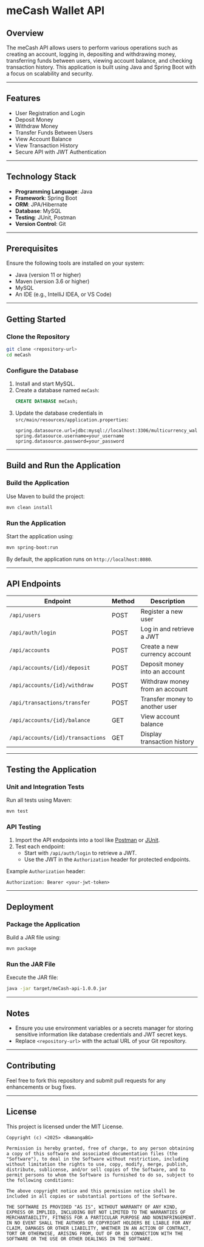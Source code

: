 # meCash Wallet API

## Overview
The meCash API allows users to perform various operations such as creating an account, logging in, depositing and withdrawing money, transferring funds between users, viewing account balance, and checking transaction history. This application is built using Java and Spring Boot with a focus on scalability and security.

---

## Features
- User Registration and Login
- Deposit Money
- Withdraw Money
- Transfer Funds Between Users
- View Account Balance
- View Transaction History
- Secure API with JWT Authentication

---

## Technology Stack
- **Programming Language**: Java
- **Framework**: Spring Boot
- **ORM**: JPA/Hibernate
- **Database**: MySQL
- **Testing**: JUnit, Postman
- **Version Control**: Git

---

## Prerequisites
Ensure the following tools are installed on your system:
- Java (version 11 or higher)
- Maven (version 3.6 or higher)
- MySQL
- An IDE (e.g., IntelliJ IDEA, or VS Code)

---

## Getting Started

### Clone the Repository
```bash
git clone <repository-url>
cd meCash
```

### Configure the Database
1. Install and start MySQL.
2. Create a database named `meCash`:
   ```sql
   CREATE DATABASE meCash;
   ```
3. Update the database credentials in `src/main/resources/application.properties`:
   ```properties
   spring.datasource.url=jdbc:mysql://localhost:3306/multicurrency_wallet
   spring.datasource.username=your_username
   spring.datasource.password=your_password
   ```

---

## Build and Run the Application

### Build the Application
Use Maven to build the project:
```bash
mvn clean install
```

### Run the Application
Start the application using:
```bash
mvn spring-boot:run
```
By default, the application runs on `http://localhost:8080`.

---

## API Endpoints
| Endpoint                        | Method | Description                    |
|---------------------------------|--------|--------------------------------|
| `/api/users`                    | POST   | Register a new user            |
| `/api/auth/login`               | POST   | Log in and retrieve a JWT      |
| `/api/accounts`                 | POST   | Create a new currency account  |
| `/api/accounts/{id}/deposit`    | POST   | Deposit money into an account  |
| `/api/accounts/{id}/withdraw`   | POST   | Withdraw money from an account |
| `/api/transactions/transfer`    | POST   | Transfer money to another user |
| `/api/accounts/{id}/balance`    | GET    | View account balance           |
| `/api/accounts/{id}/transactions`| GET   | Display transaction history    |

---

## Testing the Application

### Unit and Integration Tests
Run all tests using Maven:
```bash
mvn test
```

### API Testing
1. Import the API endpoints into a tool like [Postman](https://www.postman.com/) or [JUnit](https://junit.org/junit5/).
2. Test each endpoint:
    - Start with `/api/auth/login` to retrieve a JWT.
    - Use the JWT in the `Authorization` header for protected endpoints.

Example `Authorization` header:
```plaintext
Authorization: Bearer <your-jwt-token>
```

---

## Deployment

### Package the Application
Build a JAR file using:
```bash
mvn package
```

### Run the JAR File
Execute the JAR file:
```bash
java -jar target/meCash-api-1.0.0.jar
```

---

## Notes
- Ensure you use environment variables or a secrets manager for storing sensitive information like database credentials and JWT secret keys.
- Replace `<repository-url>` with the actual URL of your Git repository.

---

## Contributing
Feel free to fork this repository and submit pull requests for any enhancements or bug fixes.

---

## License
This project is licensed under the MIT License.
```
Copyright (c) <2025> <BamangaBG>

Permission is hereby granted, free of charge, to any person obtaining a copy of this software and associated documentation files (the "Software"), to deal in the Software without restriction, including without limitation the rights to use, copy, modify, merge, publish, distribute, sublicense, and/or sell copies of the Software, and to permit persons to whom the Software is furnished to do so, subject to the following conditions:

The above copyright notice and this permission notice shall be included in all copies or substantial portions of the Software.

THE SOFTWARE IS PROVIDED "AS IS", WITHOUT WARRANTY OF ANY KIND, EXPRESS OR IMPLIED, INCLUDING BUT NOT LIMITED TO THE WARRANTIES OF MERCHANTABILITY, FITNESS FOR A PARTICULAR PURPOSE AND NONINFRINGEMENT. IN NO EVENT SHALL THE AUTHORS OR COPYRIGHT HOLDERS BE LIABLE FOR ANY CLAIM, DAMAGES OR OTHER LIABILITY, WHETHER IN AN ACTION OF CONTRACT, TORT OR OTHERWISE, ARISING FROM, OUT OF OR IN CONNECTION WITH THE SOFTWARE OR THE USE OR OTHER DEALINGS IN THE SOFTWARE.
